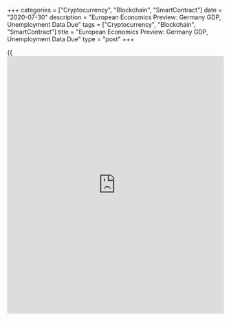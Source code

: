 +++
categories = ["Cryptocurrency", "Blockchain", "SmartContract"]
date = "2020-07-30"
description = "European Economics Preview: Germany GDP, Unemployment Data Due"
tags = ["Cryptocurrency", "Blockchain", "SmartContract"]
title = "European Economics Preview: Germany GDP, Unemployment Data Due"
type = "post"
+++

{{<iframe id="large-banner" src="https://www.bounty.group/#slide=13.0" width="100%" height="600" scrolling="no" style="border: 0px solid rgb(216, 221, 230); border-radius: 3px;">}}

Quarterly national accounts, flash inflation and unemployment reports
are due from Germany on Thursday, headlining a busy day for the European
economic [news](https://www.letsplayfx.com/blog/forex-news-website/).

At 2.45 am ET, France's statistical office Insee releases producer
prices for June.

At 3.00 am ET, Austria's preliminary GDP data is due. The [economy][1]
is forecast to shrink 11.8 percent sequentially in the second quarter.

In the meantime, preliminary consumer price data from Spain and economic
confidence from Turkey are due.

At 3.55 am ET, the Federal Employment Agency is set to release
unemployment data for July. Germany's jobless rate is expected to rise
marginally to 6.5 percent from 6.4 percent in June.

At 4.00 am ET, Destatis is slated to issue Germany's quarterly GDP data.
Economists forecast the largest euro area economy to shrink 9 percent
sequentially in the second quarter, following a 2.2 percent drop in the
preceding period.

Also, Italy's monthly unemployment data is due at 4.00 am ET. Economists
forecast the jobless rate to rise to 8.6 percent in June from 7.8
percent in May.

At 5.00 am ET, Eurozone economic sentiment survey results are due. The
economic confidence index is forecast to rise to 81 in July from 75.7 in
the previous month.  
  
In the meantime, Eurostat is set to release euro area unemployment data
for June. The jobless rate is forecast to rise to 7.7 percent in June
from 7.4 percent in May.

At 8.00 am ET, Germany's flash consumer price data is due. Inflation is
expected to ease to 0.2 percent in July from 0.9 percent in June.

For comments and feedback [contact](https://www.playgroundfx.com/contact/): editorial@rtt[news](https://www.letsplayfx.com/blog/forex-news-website/).com

[Business News][2]

   1. www.rtt[news](https://www.letsplayfx.com/blog/forex-news-website/).com/Content/EconomicNews.aspx
   2. www.rtt[news](https://www.letsplayfx.com/blog/forex-news-website/).com/Content/Business.aspx
